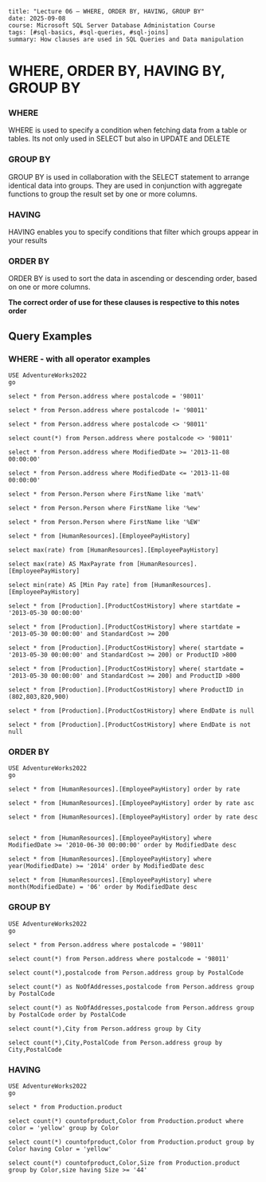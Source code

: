 ```
title: "Lecture 06 – WHERE, ORDER BY, HAVING, GROUP BY"
date: 2025-09-08
course: Microsoft SQL Server Database Administation Course
tags: [#sql-basics, #sql-queries, #sql-joins]
summary: How clauses are used in SQL Queries and Data manipulation
```
# WHERE, ORDER BY, HAVING BY, GROUP BY

### WHERE
WHERE is used to specify a condition when fetching data from a table or tables. Its not only used in SELECT but also in UPDATE and DELETE

### GROUP BY
GROUP BY is used in collaboration with the SELECT statement to arrange identical data into groups. They are used in conjunction with aggregate functions to group the result set by one or more columns.

### HAVING
HAVING enables you to specify conditions that filter which groups appear in your results

### ORDER BY
ORDER BY is used to sort the data in ascending or descending order, based on one or more columns.

**The correct order of use for these clauses is respective to this notes order**

## Query Examples

### WHERE - with all operator examples
```
USE AdventureWorks2022
go

select * from Person.address where postalcode = '98011'

select * from Person.address where postalcode != '98011'

select * from Person.address where postalcode <> '98011'

select count(*) from Person.address where postalcode <> '98011'

select * from Person.address where ModifiedDate >= '2013-11-08 00:00:00'

select * from Person.address where ModifiedDate <= '2013-11-08 00:00:00'

select * from Person.Person where FirstName like 'mat%'

select * from Person.Person where FirstName like '%ew'

select * from Person.Person where FirstName like '%EW'

select * from [HumanResources].[EmployeePayHistory]

select max(rate) from [HumanResources].[EmployeePayHistory]

select max(rate) AS MaxPayrate from [HumanResources].[EmployeePayHistory]

select min(rate) AS [Min Pay rate] from [HumanResources].[EmployeePayHistory]

select * from [Production].[ProductCostHistory] where startdate = '2013-05-30 00:00:00'

select * from [Production].[ProductCostHistory] where startdate = '2013-05-30 00:00:00' and StandardCost >= 200

select * from [Production].[ProductCostHistory] where( startdate = '2013-05-30 00:00:00' and StandardCost >= 200) or ProductID >800

select * from [Production].[ProductCostHistory] where( startdate = '2013-05-30 00:00:00' and StandardCost >= 200) and ProductID >800

select * from [Production].[ProductCostHistory] where ProductID in (802,803,820,900)

select * from [Production].[ProductCostHistory] where EndDate is null

select * from [Production].[ProductCostHistory] where EndDate is not null
```
### ORDER BY
```
USE AdventureWorks2022
go

select * from [HumanResources].[EmployeePayHistory] order by rate 

select * from [HumanResources].[EmployeePayHistory] order by rate asc

select * from [HumanResources].[EmployeePayHistory] order by rate desc


select * from [HumanResources].[EmployeePayHistory] where  ModifiedDate >= '2010-06-30 00:00:00' order by ModifiedDate desc

select * from [HumanResources].[EmployeePayHistory] where  year(ModifiedDate) >= '2014' order by ModifiedDate desc

select * from [HumanResources].[EmployeePayHistory] where  month(ModifiedDate) = '06' order by ModifiedDate desc
```
### GROUP BY
```
USE AdventureWorks2022
go

select * from Person.address where postalcode = '98011'

select count(*) from Person.address where postalcode = '98011'

select count(*),postalcode from Person.address group by PostalCode

select count(*) as NoOfAddresses,postalcode from Person.address group by PostalCode

select count(*) as NoOfAddresses,postalcode from Person.address group by PostalCode order by PostalCode

select count(*),City from Person.address group by City

select count(*),City,PostalCode from Person.address group by City,PostalCode
```
### HAVING
```
USE AdventureWorks2022
go

select * from Production.product

select count(*) countofproduct,Color from Production.product where color = 'yellow' group by Color

select count(*) countofproduct,Color from Production.product group by Color having Color = 'yellow'

select count(*) countofproduct,Color,Size from Production.product group by Color,size having Size >= '44'
```